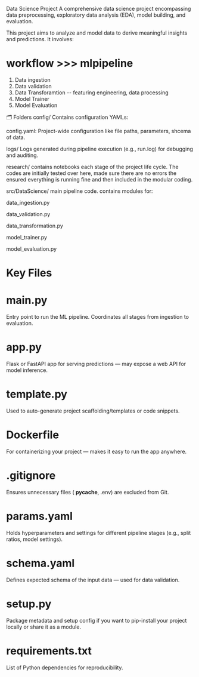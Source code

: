 Data Science Project
A comprehensive data science project encompassing data preprocessing, exploratory data analysis (EDA), model building, and evaluation.

This project aims to analyze and model data to derive meaningful insights and predictions. It involves:​

# workflow >>> mlpipeline


1. Data ingestion 
2. Data validation
3. Data Transforamtion -- featuring engineering, data processing 
4. Model Trainer 
5. Model Evaluation


🗂️ Folders
config/
Contains configuration YAMLs:

config.yaml: Project-wide configuration like file paths, parameters, shcema of data. 

logs/
Logs generated during pipeline execution (e.g., run.log) for debugging and auditing.

research/
contains notebooks each stage of the project life cycle. The codes are initially tested over here, made sure there are no errors the ensured everything is running fine and then included in the modular coding. 

src/DataScience/
main pipeline code.  contains modules for:

data_ingestion.py

data_validation.py

data_transformation.py

model_trainer.py

model_evaluation.py


# Key Files

# main.py
Entry point to run the ML pipeline. Coordinates all stages from ingestion to evaluation.

# app.py
Flask or FastAPI app for serving predictions — may expose a web API for model inference.

# template.py
Used to auto-generate project scaffolding/templates or code snippets.

# Dockerfile
For containerizing your project — makes it easy to run the app anywhere.

# .gitignore
Ensures unnecessary files ( __pycache__, .env) are excluded from Git.

# params.yaml
Holds hyperparameters and settings for different pipeline stages (e.g., split ratios, model settings).

# schema.yaml
Defines expected schema of the input data — used for data validation.

# setup.py
Package metadata and setup config if you want to pip-install your project locally or share it as a module.

# requirements.txt
List of Python dependencies for reproducibility.

